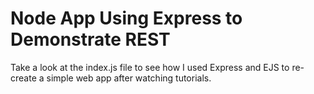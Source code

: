# Node App Using Express to Demonstrate REST
Take a look at the index.js file to see how I used Express and EJS to re-create a simple web app after watching tutorials.
